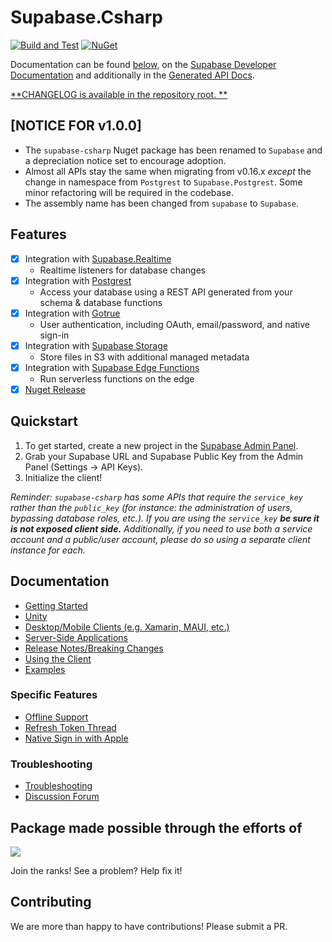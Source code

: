 # Supabase.Csharp

 [![Build and Test](https://github.com/supabase-community/supabase-csharp/actions/workflows/build-and-test.yml/badge.svg)](https://github.com/supabase-community/supabase-csharp/actions/workflows/build-and-test.yml)
 [![NuGet](https://img.shields.io/nuget/vpre/Supabase)](https://www.nuget.com/packages/Supabase/)

Documentation can be found [below](#getting-started), on
the [Supabase Developer Documentation](https://supabase.com/docs/reference/csharp/introduction) and additionally in
the [Generated API Docs](https://supabase-community.github.io/supabase-csharp/api/Supabase.Client.html).

[**CHANGELOG is available in the repository root.
**](https://github.com/supabase-community/supabase-csharp/blob/master/CHANGELOG.md)

## [NOTICE FOR v1.0.0]

- The `supabase-csharp` Nuget package has been renamed to `Supabase` and a depreciation notice set to encourage
  adoption.
- Almost all APIs stay the same when migrating from v0.16.x _except_ the change in namespace from `Postgrest`
  to `Supabase.Postgrest`. Some minor refactoring will be required in the codebase.
- The assembly name has been changed from `supabase` to `Supabase`.

## Features

- [x] Integration with [Supabase.Realtime](https://github.com/supabase-community/realtime-csharp)
  - Realtime listeners for database changes
- [x] Integration with [Postgrest](https://github.com/supabase-community/postgrest-csharp)
  - Access your database using a REST API generated from your schema & database functions
- [x] Integration with [Gotrue](https://github.com/supabase-community/gotrue-csharp)
  - User authentication, including OAuth, email/password, and native sign-in
- [x] Integration with [Supabase Storage](https://github.com/supabase-community/storage-csharp)
  - Store files in S3 with additional managed metadata
- [x] Integration with [Supabase Edge Functions](https://github.com/supabase-community/functions-csharp)
  - Run serverless functions on the edge
- [x] [Nuget Release](https://www.nuget.org/packages/supabase-csharp)

## Quickstart

1. To get started, create a new project in the [Supabase Admin Panel](https://app.supabase.io).
2. Grab your Supabase URL and Supabase Public Key from the Admin Panel (Settings -> API Keys).
3. Initialize the client!

_Reminder: `supabase-csharp` has some APIs that require the `service_key` rather than the `public_key` (for instance:
the administration of users, bypassing database roles, etc.). If you are using
the `service_key` **be sure it is not exposed client side.** Additionally, if you need to use both a service account and
a public/user account, please do so using a separate client instance for each._

## Documentation

- [Getting Started](https://github.com/supabase-community/supabase-csharp/wiki#getting-started)
- [Unity](https://github.com/supabase-community/supabase-csharp/wiki/Unity)
- [Desktop/Mobile Clients (e.g. Xamarin, MAUI, etc.)](https://github.com/supabase-community/supabase-csharp/wiki/Desktop-Clients)
- [Server-Side Applications](https://github.com/supabase-community/supabase-csharp/wiki/Server-Side-Applications)
- [Release Notes/Breaking Changes](https://github.com/supabase-community/supabase-csharp/wiki/Release-Notes)
- [Using the Client](https://github.com/supabase-community/supabase-csharp/wiki#using-the-client)
- [Examples](https://github.com/supabase-community/supabase-csharp/wiki/Examples)

### Specific Features

- [Offline Support](https://github.com/supabase-community/supabase-csharp/wiki/Authorization-with-Gotrue#offline-support)
- [Refresh Token Thread](https://github.com/supabase-community/supabase-csharp/wiki/Authorization-with-Gotrue#updated-refresh-token-handling)
- [Native Sign in with Apple]([Documentation/NativeSignInWithApple.md](https://github.com/supabase-community/supabase-csharp/wiki/Authorization-with-Gotrue#native-sign-in-with-apple))

### Troubleshooting

- [Troubleshooting](https://github.com/supabase-community/supabase-csharp/wiki/Troubleshooting)
- [Discussion Forum](https://github.com/supabase-community/supabase-csharp/discussions)

## Package made possible through the efforts of

<a href="https://github.com/supabase-community/supabase-csharp/graphs/contributors">
  <img src="https://contrib-generator.fly.dev/repo/generate?repo=supabase-community/supabase-csharp,supabase-community/postgrest-csharp,supabase-community/realtime-csharp,supabase-community/gotrue-csharp&size=64&strokeWidth=4&strokeColor=3ecf8e&padding=12"/>
</a>

Join the ranks! See a problem? Help fix it!

## Contributing

We are more than happy to have contributions! Please submit a PR.
